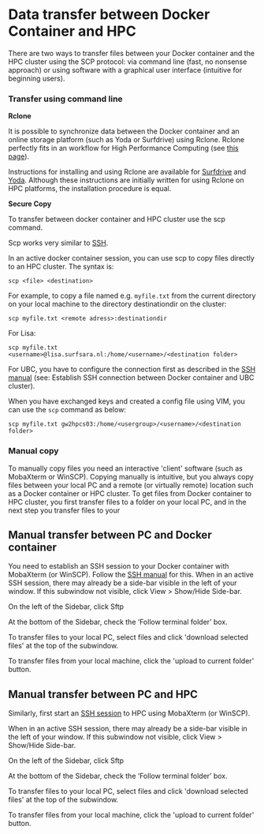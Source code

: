 # Data transfer between Docker Container and HPC

There are two ways to transfer files between your Docker container and the HPC cluster using the SCP protocol: via command line (fast, no nonsense approach) or using software with a graphical user interface (intuitive for beginning users).

### Transfer using command line

**Rclone**

It is possible to synchronize data between the Docker container and an online storage platform (such as Yoda or Surfdrive) using Rclone. Rclone perfectly fits in an workflow for High Performance Computing (see [this page](https://github.com/UtrechtUniversity/HPC-data-synchronization/blob/master/docs/workflow.md)).

Instructions for installing and using Rclone are available for [Surfdrive](https://github.com/UtrechtUniversity/HPC-data-synchronization/blob/master/docs/surfdrive.md) and [Yoda](https://github.com/UtrechtUniversity/HPC-data-synchronization/blob/master/docs/rclone_yoda.md). 
Although these instructions are initially written for using Rclone on HPC platforms, the installation procedure is equal.

**Secure Copy**

To transfer between docker container and HPC cluster use the scp command. 

Scp works very similar to [SSH](./ssh.md). 

In an active docker container session, you can use scp to copy files directly to an HPC cluster. The syntax is:

```
scp <file> <destination>
```
For example, to copy a file named e.g. `myfile.txt` from the current directory on your local machine to the directory destinationdir on the cluster:

```
scp myfile.txt <remote adress>:destinationdir
```

For Lisa:

```
scp myfile.txt <username>@lisa.surfsara.nl:/home/<username>/<destination folder>
```

For UBC, you have to configure the connection first as described in the [SSH manual](./ssh.md) (see: Establish SSH connection between Docker container and UBC cluster).

When you have exchanged keys and created a config file using VIM, you can use the `scp` command as below:

```
scp myfile.txt gw2hpcs03:/home/<usergroup>/<username>/<destination folder>
```

### Manual copy

To manually copy files you need an interactive 'client' software (such as MobaXterm or WinSCP). Copying manually is intuitive, but you always copy files between your local PC and a remote (or virtually remote) location such as a Docker container or HPC cluster. To get files from Docker container to HPC cluster, you first transfer files to a folder on your local PC, and in the next step you transfer files to your 

## Manual transfer between PC and Docker container

You need to establish an SSH session to your Docker container with MobaXterm (or WinSCP). Follow the [SSH manual](./ssh.md) for this. When in an active SSH session, there may already be a side-bar visible in the left of your window. If this subwindow not visible, click View > Show/Hide Side-bar. 

On the left of the Sidebar, click Sftp

At the bottom of the Sidebar, check the ‘Follow terminal folder’ box.

To transfer files to your local PC, select files and click 'download selected files' at the top of the subwindow.

To transfer files from your local machine, click the 'upload to current folder' button.

## Manual transfer between PC and HPC

Similarly, first start an [SSH session](./ssh.md) to HPC using MobaXterm (or WinSCP).

When in an active SSH session, there may already be a side-bar visible in the left of your window. If this subwindow not visible, click View > Show/Hide Side-bar. 

On the left of the Sidebar, click Sftp

At the bottom of the Sidebar, check the ‘Follow terminal folder’ box.

To transfer files to your local PC, select files and click 'download selected files' at the top of the subwindow.

To transfer files from your local machine, click the 'upload to current folder' button.
